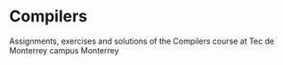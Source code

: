 # Compilers
Assignments, exercises and solutions of the Compilers course at Tec de Monterrey campus Monterrey
